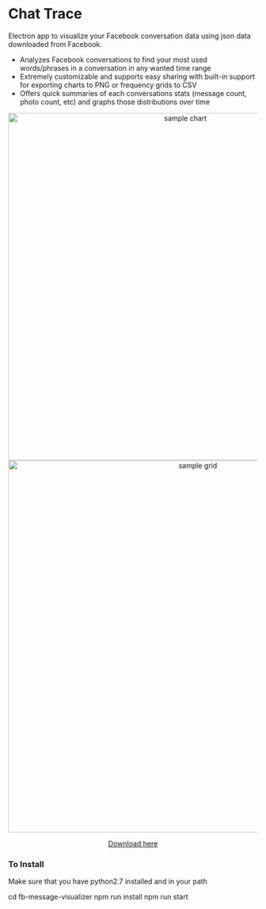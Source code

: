 # Chat Trace 
Electron app to visualize your Facebook conversation data using json data downloaded from Facebook. 
* Analyzes Facebook conversations to find your most used words/phrases in a conversation in any wanted time range
* Extremely customizable and supports easy sharing with built-in support for exporting charts to PNG or frequency grids to CSV 
* Offers quick summaries of each conversations stats (message count, photo count, etc) and graphs those distributions over time

<p align = "center">
  <img width="700" alt="sample chart" src="https://drive.google.com/uc?export=view&id=1Kq4JasaUUUNLvEuIJXEHOzrQz1zZ5I15">
  <img width="750" alt="sample grid" src="https://drive.google.com/uc?export=view&id=1SoTlQKO9Wi8oxvQzHTnM2u_J1-s6PdSP">
</p>

<p align = "center">
  <a href = https://drive.google.com/drive/u/2/folders/1ypjr27aGRpU-tw6inGdcn9uNb-1RAvN7>Download here</a>
</p>

### To Install
Make sure that you have python2.7 installed and in your path

cd fb-message-visualizer
npm run install
npm run start
